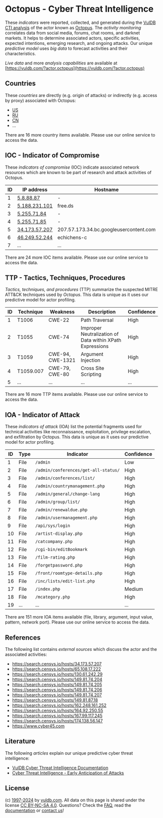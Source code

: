 # Octopus - Cyber Threat Intelligence

These _indicators_ were reported, collected, and generated during the [VulDB CTI analysis](https://vuldb.com/?kb.cti) of the actor known as [Octopus](https://vuldb.com/?actor.octopus). The _activity monitoring_ correlates data from social media, forums, chat rooms, and darknet markets. It helps to determine associated actors, specific activities, expected intentions, emerging research, and ongoing attacks. Our unique _predictive model_ uses _big data_ to forecast activities and their characteristics.

_Live data_ and more _analysis capabilities_ are available at [https://vuldb.com/?actor.octopus](https://vuldb.com/?actor.octopus)

## Countries

These _countries_ are directly (e.g. origin of attacks) or indirectly (e.g. access by proxy) associated with Octopus:

* [US](https://vuldb.com/?country.us)
* [RU](https://vuldb.com/?country.ru)
* [CN](https://vuldb.com/?country.cn)
* ...

There are 16 more country items available. Please use our online service to access the data.

## IOC - Indicator of Compromise

These _indicators of compromise_ (IOC) indicate associated network resources which are known to be part of research and attack activities of Octopus.

ID | IP address | Hostname | Campaign | Confidence
-- | ---------- | -------- | -------- | ----------
1 | [5.8.88.87](https://vuldb.com/?ip.5.8.88.87) | - | - | High
2 | [5.188.231.101](https://vuldb.com/?ip.5.188.231.101) | free.ds | - | High
3 | [5.255.71.84](https://vuldb.com/?ip.5.255.71.84) | - | - | High
4 | [5.255.71.85](https://vuldb.com/?ip.5.255.71.85) | - | - | High
5 | [34.173.57.207](https://vuldb.com/?ip.34.173.57.207) | 207.57.173.34.bc.googleusercontent.com | - | Medium
6 | [46.249.52.244](https://vuldb.com/?ip.46.249.52.244) | echichens-c | - | High
7 | ... | ... | ... | ...

There are 24 more IOC items available. Please use our online service to access the data.

## TTP - Tactics, Techniques, Procedures

_Tactics, techniques, and procedures_ (TTP) summarize the suspected MITRE ATT&CK techniques used by _Octopus_. This data is unique as it uses our predictive model for actor profiling.

ID | Technique | Weakness | Description | Confidence
-- | --------- | -------- | ----------- | ----------
1 | T1006 | CWE-22 | Path Traversal | High
2 | T1055 | CWE-74 | Improper Neutralization of Data within XPath Expressions | High
3 | T1059 | CWE-94, CWE-1321 | Argument Injection | High
4 | T1059.007 | CWE-79, CWE-80 | Cross Site Scripting | High
5 | ... | ... | ... | ...

There are 16 more TTP items available. Please use our online service to access the data.

## IOA - Indicator of Attack

These _indicators of attack_ (IOA) list the potential fragments used for technical activities like reconnaissance, exploitation, privilege escalation, and exfiltration by Octopus. This data is unique as it uses our predictive model for actor profiling.

ID | Type | Indicator | Confidence
-- | ---- | --------- | ----------
1 | File | `/admin` | Low
2 | File | `/admin/conferences/get-all-status/` | High
3 | File | `/admin/conferences/list/` | High
4 | File | `/admin/countrymanagement.php` | High
5 | File | `/admin/general/change-lang` | High
6 | File | `/admin/group/list/` | High
7 | File | `/admin/renewaldue.php` | High
8 | File | `/admin/usermanagement.php` | High
9 | File | `/api/sys/login` | High
10 | File | `/artist-display.php` | High
11 | File | `/catcompany.php` | High
12 | File | `/cgi-bin/editBookmark` | High
13 | File | `/film-rating.php` | High
14 | File | `/forgetpassword.php` | High
15 | File | `/front/roomtype-details.php` | High
16 | File | `/inc/lists/edit-list.php` | High
17 | File | `/index.php` | Medium
18 | File | `/mcategory.php` | High
19 | ... | ... | ...

There are 151 more IOA items available (file, library, argument, input value, pattern, network port). Please use our online service to access the data.

## References

The following list contains _external sources_ which discuss the actor and the associated activities:

* https://search.censys.io/hosts/34.173.57.207
* https://search.censys.io/hosts/65.108.17.222
* https://search.censys.io/hosts/130.61.242.29
* https://search.censys.io/hosts/149.81.74.204
* https://search.censys.io/hosts/149.81.74.205
* https://search.censys.io/hosts/149.81.74.206
* https://search.censys.io/hosts/149.81.74.207
* https://search.censys.io/hosts/149.81.87.18
* https://search.censys.io/hosts/162.248.161.252
* https://search.censys.io/hosts/164.92.250.55
* https://search.censys.io/hosts/167.99.117.245
* https://search.censys.io/hosts/174.138.56.147
* https://www.cyber45.com

## Literature

The following _articles_ explain our unique predictive cyber threat intelligence:

* [VulDB Cyber Threat Intelligence Documentation](https://vuldb.com/?kb.cti)
* [Cyber Threat Intelligence - Early Anticipation of Attacks](https://www.scip.ch/en/?labs.20201022)

## License

(c) [1997-2024](https://vuldb.com/?kb.changelog) by [vuldb.com](https://vuldb.com/?kb.about). All data on this page is shared under the license [CC BY-NC-SA 4.0](https://creativecommons.org/licenses/by-nc-sa/4.0/). Questions? Check the [FAQ](https://vuldb.com/?kb.faq), read the [documentation](https://vuldb.com/?kb) or [contact us](https://vuldb.com/?contact)!
